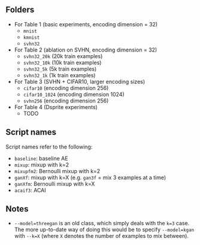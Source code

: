 ## Folders

- For Table 1 (basic experiments, encoding dimension = 32)
  - `mnist`
  - `kmnist`
  - `svhn32`
- For Table 2 (ablation on SVHN, encoding dimension = 32)
  - `svhn32_20k` (20k train examples)
  - `svhn32_10k` (10k train examples)
  - `svhn32_5k` (5k train examples)
  - `svhn32_1k` (1k train examples)
- For Table 3 (SVHN + CIFAR10, larger encoding sizes)
  - `cifar10` (encoding dimension 256)
  - `cifar10_1024` (encoding dimension 1024)
  - `svhn256` (encoding dimension 256)
- For Table 4 (Dsprite experiments)
  - TODO
  
## Script names

Script names refer to the following:
- `baseline`: baseline AE
- `mixup`: mixup with k=2
- `mixupfm2`: Bernoulli mixup with k=2
- `ganXf`: mixup with k=X (e.g. `gan3f` = mix 3 examples at a time)
- `ganXfm`: Bernoulli mixup with k=X
- `acaif3`: ACAI

## Notes

- `--model=threegan` is an old class, which simply deals with the `k=3` case. The more up-to-date way of doing this would be to specify `--model=kgan` with `--k=X` (where `X` denotes the number of examples to mix between).

